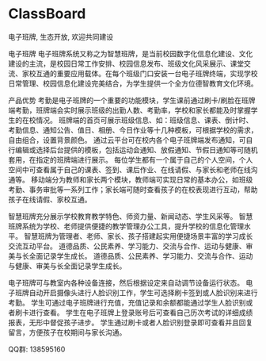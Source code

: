 # ClassBoard
电子班牌, 生态开放, 欢迎共同建设

电子班牌
电子班牌系统又称之为智慧班牌，是当前校园数字化信息化建设、文化建设的主流，是校园日常工作安排、校园信息发布、班级文化风采展示、课堂交流、家校互通的重要应用载体。在每个班级门口安装一台电子班牌终端，实现学校日常管理、校园信息化建设完美结合，为学生提供一个全方位德智教育文化环境。

产品优势
考勤是电子班牌的一个重要的功能模块，学生课前通过刷卡/刷脸在班牌端考勤，班牌端会实时展示班级的出勤人数、考勤率，学校和家长都能及时掌握学生的在校情况。
班牌端的首页可展示班级信息、如：班级信息、课表、倒计时、考勤信息、通知公告、值日、相册、今日作业等十几种模板，可根据学校的需求，自由组合，设置背景颜色。
通过云平台可在校内各个电子班牌端发布通知，可自行编辑或选择后台提供的模板，包括运动会通知、放假通知、节假日通知等可随机套用，在指定的班牌端进行展示。
每位学生都有一个属于自己的个人空间，个人空间中可查看属于自己的课表、签到、课后作业、在线请假、与家长和老师在线沟通等。
移动端分为教师和家长两个模块，教师端可实现日常的基本办公，如班级考勤、事务审批等一系列工作；家长端可随时查看孩子的在校表现进行互动，帮助孩子在线请假、家校互通。

智慧班牌充分展示学校教育教学特色、师资力量、新闻动态、学生风采等。
智慧班牌系统为学校、老师提供便捷的教学管理办公工具，提升学校的信息化管理水平。
智慧班牌为管理者、老师、家长、孩子搭建起实用便捷场景丰富的学习成长交流互动平台。
道德品质、公民素养、学习能力、交流与合作、运动与健康、审美与长全面记录学生成长。
道德品质、公民素养、学习能力、交流与合作、运动与健康、审美与长全面记录学生成长。

电子班牌可与教室内各种设备连接，然后根据设定来自动调节设备运行状态。
电子班牌自动开启摄像头进行人脸识别工作，学生可选择刷卡签到或人脸识别来进行考勤。
学生可通过电子班牌进行充值，充值记录和余额都能通过学生人脸识别或者刷卡进行查看。
学生在电子班牌上登录账号后可查看自己历次考试的详细成绩报表，无形中督促孩子进步。
学生通过刷卡或者人脸识别登录即可查看并且回复留言，方便孩子在校期间与家长沟通。


QQ群: 138595160
